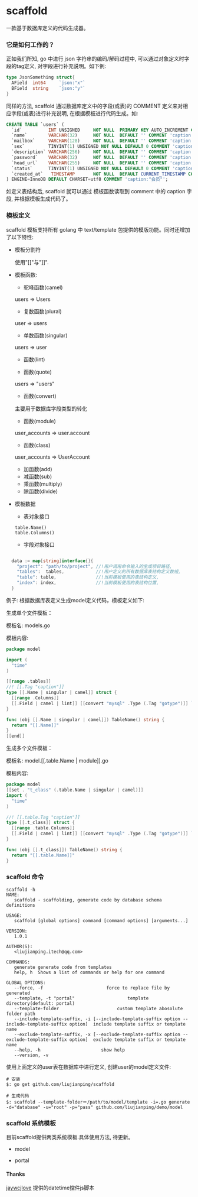scaffold
===

一款基于数据库定义的代码生成器。

### 它是如何工作的？

正如我们所知, go 中进行 json 字符串的编码/解码过程中, 可以通过对象定义时字段的tag定义, 对字段进行补充说明。如下例:

````go
type JsonSomething struct{
  AField  int64     `json:"x"`
  BField  string    `json:"y"`
}
````
同样的方法, scaffold 通过数据库定义中的字段(或表)的 COMMENT 定义来对相应字段(或表)进行补充说明, 在根据模板进行代码生成。如:

````sql
CREATE TABLE `users` (
  `id`          INT UNSIGNED     NOT NULL  PRIMARY KEY AUTO_INCREMENT COMMENT 'caption:"编号"',
  `name`        VARCHAR(32)      NOT NULL  DEFAULT '' COMMENT 'caption:"名称"',
  `mailbox`     VARCHAR(128)     NOT NULL  DEFAULT '' COMMENT 'caption:"邮箱"',
  `sex`         TINYINT(1) UNSIGNED NOT NULL DEFAULT 0 COMMENT 'caption:"性别"',
  `description` VARCHAR(256)     NOT NULL  DEFAULT '' COMMENT 'caption:"描述"',
  `password`    VARCHAR(32)      NOT NULL  DEFAULT '' COMMENT 'caption:"密码"',
  `head_url`    VARCHAR(255)     NOT NULL  DEFAULT '' COMMENT 'caption:"头像"',
  `status`      TINYINT(1) UNSIGNED NOT NULL DEFAULT 0 COMMENT 'caption:"状态"',
  `created_at`   TIMESTAMP       NOT NULL  DEFAULT CURRENT_TIMESTAMP COMMENT 'caption:"创建时间"'
) ENGINE=InnoDB DEFAULT CHARSET=utf8 COMMENT 'caption:"会员"';

````
如定义表结构后, scaffold 就可以通过 模板函数读取到 comment 中的 caption 字段, 并根据模板生成代码了。

### 模板定义

scaffold 模板支持所有 golang 中 text/template 包提供的模版功能。同时还增加了以下特性:

-   模板分割符
    
    使用"[["与"]]".

-   模板函数:

    - 驼峰函数(camel) 

    users => Users

    - 复数函数(plural)

    user => users

    - 单数函数(singular)

    users => user

    - 函数(lint)

    - 函数(quote)

    users => "users"

    - 函数(convert)

    主要用于数据库字段类型的转化

    - 函数(module)

    user_accounts => user.account

    - 函数(class)

    user_accounts => UserAccount

    - 加函数(add)
    - 减函数(sub)
    - 乘函数(multiply)
    - 除函数(divide)

-   模板数据   

    - 表对象接口

    ````
    table.Name()
    table.Columns()

    ````

    - 字段对象接口
    ````

    ````

````go
  data := map[string]interface{}{
    "project": "path/to/project", //!用户调用命令输入的生成项目路径,
    "tables":  tables,            //!用户定义的所有数据库表结构定义数组,
    "table": table,               //!当前模板使用的表结构定义,
    "index": index,               //!当前模板使用的表结构位置,
  }
````

例子: 根据数据库表定义生成model定义代码，模板定义如下:

生成单个文件模板：

模板名: models.go

模板内容:

````go
package model

import (
  "time"
)

[[range .tables]]
//! [[.Tag "caption"]]
type [[.Name | singular | camel]] struct {
  [[range .Columns]]
  [[.Field | camel | lint]] [[convert "mysql" .Type (.Tag "gotype")]] `db:"[[.Field]]"    json:"[[.Field]]"`[[end]]
}

func (obj [[.Name | singular | camel]]) TableName() string {
  return "[[.Name]]"
}
[[end]]

````
    
生成多个文件模板：

模板名: model.[[.table.Name | module]].go

模板内容:

````go
package model
[[set . "t_class" (.table.Name | singular | camel)]]
import (
  "time"
)

//! [[.table.Tag "caption"]]
type [[.t_class]] struct {
  [[range .table.Columns]]
  [[.Field | camel | lint]] [[convert "mysql" .Type (.Tag "gotype")]] `db:"[[.Field]]"    json:"[[.Field]]"`[[end]]
}

func (obj [[.t_class]]) TableName() string {
  return "[[.table.Name]]"
}

````

### scaffold 命令

````shell
scaffold -h
NAME:
   scaffold - scaffolding, generate code by database schema definitions

USAGE:
   scaffold [global options] command [command options] [arguments...]

VERSION:
   1.0.1

AUTHOR(S):
   <liujianping.itech@qq.com>

COMMANDS:
   generate generate code from templates
   help, h  Shows a list of commands or help for one command

GLOBAL OPTIONS:
   --force, -f                        force to replace file by generated
   --template, -t "portal"                    template directory(default: portal)
   --template-folder                      custom template abosolute folder path
   --include-template-suffix, -i [--include-template-suffix option --include-template-suffix option]  include template suffix or template name
   --exclude-template-suffix, -x [--exclude-template-suffix option --exclude-template-suffix option]  exclude template suffix or template name
   --help, -h                       show help
   --version, -v
````

使用上面定义的user表在数据库中进行定义, 创建user的model定义文件:

````
# 安装
$: go get github.com/liujianping/scaffold

# 生成代码
$: scaffold --template-folder＝/path/to/model/template -i=.go generate -d="database" -u="root" -p="pass" github.com/liujianping/demo/model

````

### scaffold 系统模板

目前scaffold提供两类系统模板.具体使用方法, 待更新。

- model

- portal

#### Thanks 

[jaywcjlove](https://github.com/jaywcjlove) 提供的datetime控件js脚本